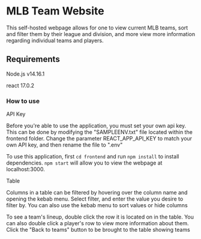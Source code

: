 # MLB Team Website

This self-hosted webpage allows for one to view current MLB teams, sort and filter them by their league and division, and more view more information regarding individual teams and players.


## Requirements

Node.js v14.16.1

react 17.0.2



### How to use 


API Key


Before you're able to use the application, you must set your own api key. This can be done by modifying the "SAMPLEENV.txt" file located within the frontend folder. Change the parameter REACT_APP_API_KEY to match your own API key, and then rename the file to ".env"

To use this application, first `cd frontend` and run `npm install` to install dependencies. `npm start` will allow you to view the webpage at localhost:3000.


Table


Columns in a table can be filtered by hovering over the column name and opening the kebab menu. Select filter, and enter the value you desire to filter by. You can also use the kebab menu to sort values or hide columns

To see a team's lineup, double click the row it is located on in the table. You can also double click a player's row to view more information about them. Click the "Back to teams" button to be brought to the table showing teams